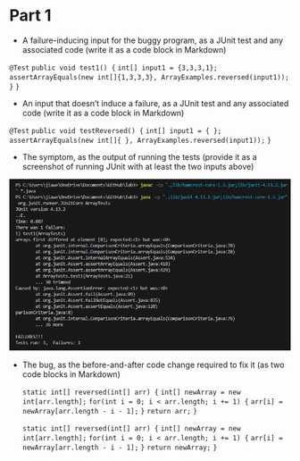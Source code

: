 Part 1
=========


* A failure-inducing input for the buggy program, as a JUnit test and any associated code (write it as a code block in Markdown)


`@Test`
  `public void test1() {`
    `int[] input1 = {3,3,3,1};`
    `assertArrayEquals(new int[]{1,3,3,3}, ArrayExamples.reversed(input1));`
  `}`
`}`


* An input that doesn’t induce a failure, as a JUnit test and any associated code (write it as a code block in Markdown)


`@Test`
  `public void testReversed() {`
    `int[] input1 = { };`
    `assertArrayEquals(new int[]{ }, ArrayExamples.reversed(input1));`
  `}`


* The symptom, as the output of running the tests (provide it as a screenshot of running JUnit with at least the two inputs above)


![Image](Output.png)


* The bug, as the before-and-after code change required to fix it (as two code blocks in Markdown)


  `static int[] reversed(int[] arr) {`
    `int[] newArray = new int[arr.length];`
    `for(int i = 0; i < arr.length; i += 1) {`
      `arr[i] = newArray[arr.length - i - 1];`
    `}`
    `return arr;`
   `}`


  `static int[] reversed(int[] arr) {`
    `int[] newArray = new int[arr.length];`
    `for(int i = 0; i < arr.length; i += 1) {`
      `arr[i] = newArray[arr.length - i - 1];`
    `}`
    `return newArray;`
   `}`
